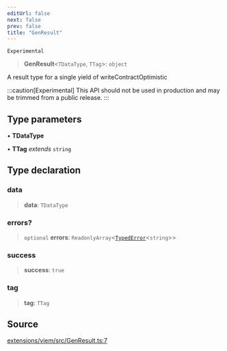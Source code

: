 ```yaml
---
editUrl: false
next: false
prev: false
title: "GenResult"
---
```


`Experimental`

> **GenResult**\<`TDataType`, `TTag`\>: `object`

A result type for a single yield of writeContractOptimistic

:::caution[Experimental]
This API should not be used in production and may be trimmed from a public release.
:::

## Type parameters

• **TDataType**

• **TTag** *extends* `string`

## Type declaration

### data

> **data**: `TDataType`

### errors?

> `optional` **errors**: `ReadonlyArray`\<[`TypedError`](/reference/tevm/viem/type-aliases/typederror/)\<`string`\>\>

### success

> **success**: `true`

### tag

> **tag**: `TTag`

## Source

[extensions/viem/src/GenResult.ts:7](https://github.com/evmts/tevm-monorepo/blob/main/extensions/viem/src/GenResult.ts#L7)
